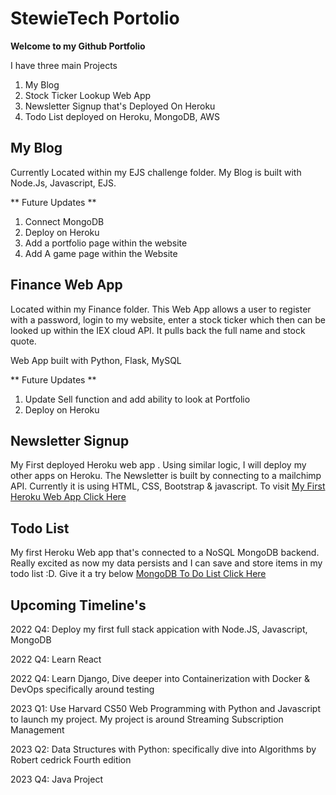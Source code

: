 # StewieTech Portolio

<b> Welcome to my Github Portfolio </b>

I have three main Projects
1) My Blog
2) Stock Ticker Lookup Web App 
3) Newsletter Signup that's Deployed On Heroku
4) Todo List deployed on Heroku, MongoDB, AWS

<h2> My Blog </h2>
Currently Located within my EJS challenge folder.
My Blog is built with Node.Js, Javascript, EJS.

** Future Updates **
1) Connect MongoDB 
2) Deploy on Heroku
3) Add a portfolio page within the website
4) Add A game page within the Website


<h2> Finance Web App </h2>
Located within my Finance folder. This Web App allows a user to register with a password, login to my website, enter a stock ticker which then can be looked up within the IEX cloud API. It pulls back the full name and stock quote. 

Web App built with Python, Flask, MySQL 

** Future Updates **
1) Update Sell function and add ability to look at Portfolio
2) Deploy on Heroku


<h2> Newsletter Signup </h2>

My First deployed Heroku web app . Using similar logic, I will deploy my other apps on Heroku. The Newsletter is built by connecting to a mailchimp API. Currently it is using HTML, CSS, Bootstrap & javascript. To visit 
<a href="https://vast-plains-87636.herokuapp.com/">My First Heroku Web App Click Here</a>


<h2> Todo List </h2>

My first Heroku Web app that's connected to a NoSQL MongoDB backend. Really excited as now my data persists and I can save and store items in my todo list :D. Give it a try below 
<a href="https://agile-beach-90076.herokuapp.com/">MongoDB To Do List Click Here</a>



<h2> Upcoming Timeline's </h2>
<p>
2022 Q4: Deploy my first full stack appication with Node.JS, Javascript, MongoDB

2022 Q4: Learn React

2022 Q4: Learn Django, Dive deeper into Containerization with Docker & DevOps specifically around testing

2023 Q1: Use Harvard CS50 Web Programming with Python and Javascript to launch my project. My project is around Streaming Subscription Management

2023 Q2: Data Structures with Python: specifically dive into Algorithms by Robert cedrick Fourth edition
  
2023 Q4: Java Project
</p>



